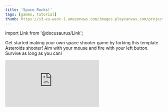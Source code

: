 ```yaml
---
title: 'Space Rocks!'
tags: [games, tutorial]
thumb: https://s3-eu-west-1.amazonaws.com/images.playcanvas.com/projects/12/1029772/10FC7E-image-75.jpg
---
```


import Link from '@docusaurus/Link';

Get started making your own space shooter game by forking this template Asteroids shooter! Aim with your mouse and fire with your left button. Survive as long as you can!

<div className="iframe-container">
    <iframe loading="lazy" src="https://playcanv.as/p/cAFbOEtL/" title="Space Rocks!" webkitallowfullscreen="true" mozallowfullscreen="true" allow="autoplay" allowfullscreen="true" allowvr="" scrolling="no" frameborder="0" />
</div>

<Link to='https://playcanvas.com/project/1029772/'>Open Project ↗</Link>

